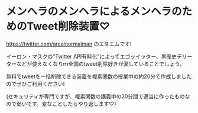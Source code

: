 # メンヘラのメンヘラによるメンヘラのためのTweet削除装置♡

https://twitter.com/arealnormalman のエヌエムです!

イーロン・マスクの"Twitter API有料化"によってエゴッイッター、黒歴史デリーターなどが使えなくなりｍ全国のtweet削除好きが涙していることでしょう。

無料でtweetを一括削除できる装置を複素関数の授業中の約20分で作成しましたのでぜひご利用ください!

(セキュリティが専門ですが、複素関数の講義中の20分間で適当に作ったものなので弱いです。変なことしたらやり返します♡)
